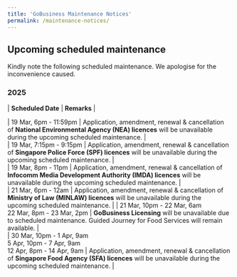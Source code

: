 ```yaml
---
title: 'GoBusiness Maintenance Notices'
permalink: /maintenance-notices/
---
```


## Upcoming scheduled maintenance

Kindly note the following scheduled maintenance. We apologise for the inconvenience caused. 


### 2025 

| **Scheduled Date** | **Remarks** |  

     
| 19 Mar, 6pm - 11:59pm | Application, amendment, renewal & cancellation of **National Environmental Agency (NEA) licences** will be unavailable during the upcoming scheduled maintenance. |    
| 19 Mar, 7:15pm - 9:15pm | Application, amendment, renewal & cancellation of **Singapore Police Force (SPF) licences** will be unavailable during the upcoming scheduled maintenance. |     
| 19 Mar, 8pm - 11pm | Application, amendment, renewal & cancellation of **Infocomm Media Development Authority (IMDA) licences** will be unavailable during the upcoming scheduled maintenance. |        
| 21 Mar, 6pm - 12am | Application, amendment, renewal & cancellation of **Ministry of Law (MINLAW) licences** will be unavailable during the upcoming scheduled maintenance. |
| 21 Mar, 10pm - 22 Mar, 6am<br>22 Mar, 8pm - 23 Mar, 2pm | **GoBusiness Licensing** will be unavailable due to scheduled maintenance. Guided Journey for Food Services will remain available. |   
| 30 Mar, 10pm - 1 Apr, 9am<br>5 Apr, 10pm - 7 Apr, 9am<br>12 Apr, 8pm - 14 Apr, 9am | Application, amendment, renewal & cancellation of **Singapore Food Agency (SFA) licences** will be unavailable during the upcoming scheduled maintenance. |



<script src="/jquery/jquery.min.js"></script> <script src="/jquery/resize-tables.js"></script>
